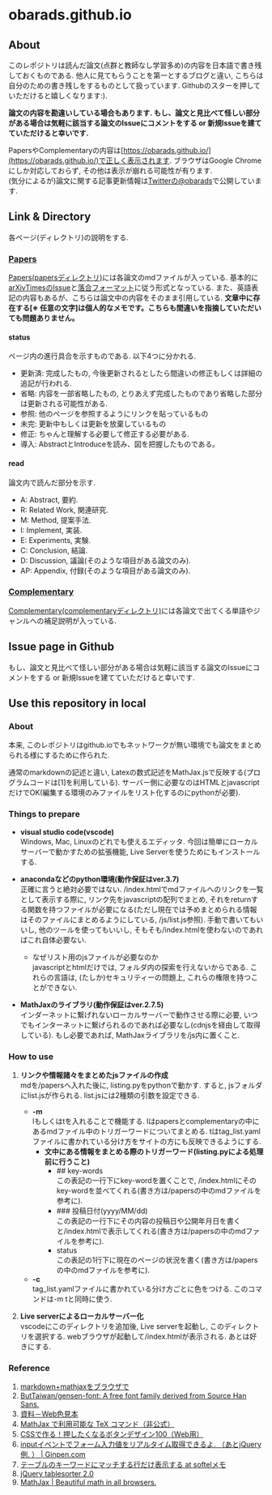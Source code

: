 # obarads.github.io
## About
このレポジトリは読んだ論文(点群と教師なし学習多め)の内容を日本語で書き残しておくものである. 他人に見てもらうことを第一とするブログと違い, こちらは自分のための書き残しをするものとして扱っています. Githubのスターを押していただけると嬉しくなります:). 

**論文の内容を勘違いしている場合もあります. もし、論文と見比べて怪しい部分がある場合は気軽に該当する論文のIssueにコメントをする or 新規Issueを建てていただけると幸いです.** 

PapersやComplementaryの内容は[https://obarads.github.io/](https://obarads.github.io/)で正しく表示されます. ブラウザはGoogle Chromeにしか対応しておらず, その他は表示が崩れる可能性が有ります.   
(気分によるが)論文に関する記事更新情報は[Twitterの@obarads](https://twitter.com/obarads)で公開しています.   

## Link & Directory
各ページ(ディレクトリ)の説明をする.

### [Papers](./papers)
[Papers(papersディレクトリ)](./papers)には各論文のmdファイルが入っている. 基本的に[arXivTimesのIssue](https://github.com/arXivTimes/arXivTimes)と[落合フォーマット](https://www.slideshare.net/Ochyai/1-ftma15?ref=http://lafrenze.hatenablog.com/entry/2015/08/04/120205)に従う形式となっている. また、英語表記の内容もあるが、こちらは論文中の内容をそのまま引用している. **文章中に存在する[※ 任意の文字]は個人的なメモです。こちらも間違いを指摘していただいても問題ありません。**

#### status
ページ内の進行具合を示すものである. 以下4つに分かれる. 
- 更新済: 完成したもの, 今後更新されるとしたら間違いの修正もしくは詳細の追記が行われる. 
- 省略: 内容を一部省略したもの, とりあえず完成したものであり省略した部分は更新される可能性がある. 
- 参照: 他のページを参照するようにリンクを貼っているもの
- 未完: 更新中もしくは更新を放棄しているもの
- 修正: ちゃんと理解する必要して修正する必要がある. 
- 導入: AbstractとIntroduceを読み、図を把握したものである。 

#### read
論文内で読んだ部分を示す. 
- A: Abstract, 要約. 
- R: Related Work, 関連研究. 
- M: Method, 提案手法. 
- I: Implement, 実装. 
- E: Experiments, 実験. 
- C: Conclusion, 結論. 
- D: Discussion, 議論(そのような項目がある論文のみ).
- AP: Appendix, 付録(そのような項目がある論文のみ).

### [Complementary](./complementary)
[Complementary(complementaryディレクトリ)](./complementary)には各論文で出てくる単語やジャンルへの補足説明が入っている. 

## Issue page in Github
もし、論文と見比べて怪しい部分がある場合は気軽に該当する論文のIssueにコメントをする or 新規Issueを建てていただけると幸いです.

## Use this repository in local
### About
本来, このレポジトリはgithub.ioでもネットワークが無い環境でも論文をまとめられる様にするために作られた. 

通常のmarkdownの記述と違い, Latexの数式記述をMathJax.jsで反映する(プログラムコードは[1]を利用している). サーバー側に必要なのはHTMLとjavascriptだけでOK(編集する環境のみファイルをリスト化するのにpythonが必要). 

### Things to prepare
- **visual studio code(vscode)**  
    Windows, Mac, Linuxのどれでも使えるエディッタ. 今回は簡単にローカルサーバーで動かすための拡張機能, Live Serverを使うためにもインストールする. 

- **anacondaなどのpython環境(動作保証はver.3.7)**  
    正確に言うと絶対必要ではない. /index.htmlでmdファイルへのリンクを一覧として表示する際に, リンク先をjavascriptの配列でまとめ, それをreturnする関数を持つファイルが必要になる(ただし現在では予めまとめられる情報はそのファイルにまとめるようにしている, /js/list.js参照). 手動で書いてもいいし, 他のツールを使ってもいいし, そもそも/index.htmlを使わないのであればこれ自体必要ない. 
    - なぜリスト用のjsファイルが必要なのか  
        javascriptとhtmlだけでは, フォルダ内の探索を行えないからである. これらの言語は, (たしか)セキュリティーの問題上, これらの権限を持つことができない. 

- **MathJaxのライブラリ(動作保証はver.2.7.5)**  
    インダーネットに繋げれないローカルサーバーで動作させる際に必要, いつでもインターネットに繋げられるのであれば必要なし(cdnjsを経由して取得している). もし必要であれば, MathJaxライブラリを/js内に置くこと. 

### How to use
1. **リンクや情報諸々をまとめたjsファイルの作成**  
    mdを/papersへ入れた後に, listing.pyをpythonで動かす. すると, jsフォルダにlist.jsが作られる. list.jsには2種類の引数を設定できる. 
    - **-m**  
    lもしくはtを入れることで機能する. lはpapersとcomplementaryの中にあるmdファイル中のトリガーワードについてまとめる. tはtag_list.yamlファイルに書かれている分け方をサイトの方にも反映できるようにする. 
        - **文中にある情報をまとめる際のトリガーワード(listing.pyによる処理前に行うこと)** 
            - \#\# key-words  
            この表記の一行下にkey-wordを置くことで, /index.htmlにそのkey-wordを並べてくれる(書き方は/papersの中のmdファイルを参考に). 
            - \#\#\# 投稿日付(yyyy/MM/dd)  
            この表記の一行下にその内容の投稿日や公開年月日を書くと/index.htmlで表示してくれる(書き方は/papersの中のmdファイルを参考に). 
            - status  
            この表記の1行下に現在のページの状況を書く(書き方は/papersの中のmdファイルを参考に). 
    - **-c**  
    tag_list.yamlファイルに書かれている分け方ごとに色をつける. このコマンドは-m tと同時に使う. 

1. **Live serverによるローカルサーバー化**  
    vscodeにこのディレクトリを追加後, Live serverを起動し, このディレクトリを選択する. webブラウザが起動して/index.htmlが表示される. あとは好きにする. 

### Reference
1. [markdown+mathjaxをブラウザで](https://qiita.com/legokichi/items/27b7b865a0ab28b5d530)
2. [ButTaiwan/gensen-font: A free font family derived from Source Han Sans.](https://github.com/ButTaiwan/gensen-font/tree/master/JP)
3. [資料－Web色見本](http://www.geocities.co.jp/HeartLand/8819/webjpcol.html)
4. [MathJax で利用可能な TeX コマンド（非公式）](http://memopad.bitter.jp/web/mathjax/TeXSyntax.html)
5. [CSSで作る！押したくなるボタンデザイン100（Web用）](https://saruwakakun.com/html-css/reference/buttons)
6. [inputイベントでフォーム入力値をリアルタイム取得できるよ. （あとjQuery例. ） | Ginpen.com](https://ginpen.com/2018/01/30/realtime-form-values/)
7. [テーブルのキーワードにマッチする行だけ表示する at softelメモ](https://www.softel.co.jp/blogs/tech/archives/4330)
8. [jQuery tablesorter 2.0](https://mottie.github.io/tablesorter/docs/)
9. [MathJax | Beautiful math in all browsers.](https://www.mathjax.org/)